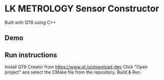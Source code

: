 # LK METROLOGY Sensor Constructor

Built with QT6 using C++

## Demo



## Run instructions

Install QT6 Creator from <a>https://www.qt.io/download-dev</a>
Click "Open project" ans select the CMake file from the repository.
Build & Run
